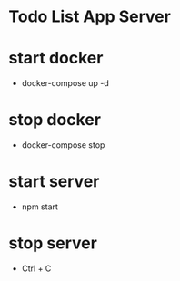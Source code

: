 # Todo List App Server

# start docker
* docker-compose up -d
# stop docker 
* docker-compose stop 
# start server
* npm start
# stop server
* Ctrl + C